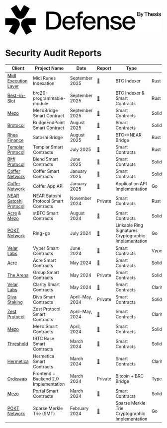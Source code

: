 ![](Content/images/logo/Logo-Black.png)

<h1 class="center" style=""> Security Audit Reports </h1>


| Client	| Project Name	| Date	| Report	| Type      |Language |
|-----------|---------------|-------|-----------|-----------|---------|
| [Midl Execution Layer](https://midl.xyz/)	|Midl Runes Indexation	|September 2025	|[:page_facing_up:](PDFs/250917_Defense_by_Thesis-Midl_Runes_Indexation_Final_Security_Audit_Report.pdf) |	BTC Indexer  | Rust |
| [Best-in-Slot](https://bestinslot.xyz/)	|brc20-programmable-module	|September 2025	|[:page_facing_up:](PDFs/250912_Defense_by_Thesis-Best-in-Slot_brc20-programmable-module_Final_Security_Audit_Report.pdf) |	BTC Indexer & Smart Contracts  | Rust & Solidity|
| [Mezo](https://www.mezo.org/)	|MezoBridge Smart Contract	|September 2025	|[:page_facing_up:](PDFs/250910_Defense_by_Thesis-MezoBridge_Smart_Contract_Final_Audit_Report.pdf) |	 Smart Contracts | Solidity|
| [Brotocol](https://bit-fi.xyz/)	|BridgeEndPoint Smart Contract	|August 2025	|[:page_facing_up:](PDFs/250825_Defense_by_Thesis-Brotocol_BridgeEndPoint_Smart_Contract_Final_Audit_Report.pdf) |	 Smart Contracts | Solidity|
| [Rhea Finance](https://www.rhea.finance/)	|Satoshi Bridge	|August 2025	|[:page_facing_up:](PDFs/250812_Defense_by_Thesis-NEAR_Satoshi_Bridge_Smart_Contracts_Final_Audit_Report.pdf) |	BTC<>NEAR Bridge  | Rust |
| [Templar Protocol](https://www.templarfi.org/)	|Templar Smart Contracts	|July 2025	|[:page_facing_up:](PDFs/250701_Defense_by_Thesis-Templar_Smart_Contracts_Final_Security_Audit_Report.pdf) |	 Smart Contracts | Rust|
| [Bitfi Protocol](https://bit-fi.xyz/)	|Blend Smart Contracts	|June 2025	|[:page_facing_up:](PDFs/250623_Defense_by_Thesis_BitFi_Smart_Contracts_Final_Audit_Report.pdf) |	 Smart Contracts | Solidity|
| [Coffer Network](https://www.coffer.network/)	|Coffer Smart Contracts	|January 2025	|[:page_facing_up:](PDFs/250123_Defense_by_Thesis-Coffer_Network_Smart_Contracts_Security_Audit_Report.pdf) |	 Smart Contracts | Solidity|
| [Coffer Network](https://www.coffer.network/)	|Coffer App API	|January 2025	|[:page_facing_up:](PDFs/250116_Defense_by_Thesis-Coffer_Network_Coffer_App_API_Security_Audit_Report.pdf) |	 Application API Implementation | Go|
| [NEAR Satoshi Protocol](https://www.ref.finance/)	|NEAR Satoshi Protocol Smart Contracts	|November 2024	|Private |	 Smart Contracts | Rust|
| [Acre](https://acre.fi/) & [Mezo](https://info.mezo.org/) |	stBTC Smart Contracts |	August 2024|	[:page_facing_up:](PDFs/240808_Thesis_Defense-Mezo-Acre_stBTC_Smart_Contracts_Security_Audit_Report.pdf)	| Smart Contracts|Solidity |
| [POKT Network](https://www.pokt.network/)|	Ring-go |	July 2024|	[:page_facing_up:](PDFs/240704_Thesis_Defense-Pokt_Network_ring-go_Security_Audit_Report.pdf)	| Linkable Ring Signatures Cryptographic Implementation|Go |
|[Velar Labs](https://www.velar.co/)|	Vyper Smart Contracts| 	June 2024	|[:page_facing_up:](PDFs/240717_Thesis_Defense-Velar_Vyper_Smart_Contracts_Security_Audit_Report.pdf) |	 Smart Contracts| Vyper |
| [Acre](https://acre.fi/)|	Acre Smart Contracts |	May 2024|	[:page_facing_up:](PDFs/240517_Thesis_Defense-Acre_Smart_Contracts_Security_Audit_Report.pdf)	| Smart Contracts|Solidity |
| [The Arena](https://arena.social/)	|Group Smart Contracts	|May 2024	|Private |	 Smart Contracts | Solidity|
|[Velar Labs](https://www.velar.co/)	|Clarity Smart Contracts	|May 2024	| [:page_facing_up:](PDFs/240711_Thesis_Defense-Velar_Clarity_Smart_Contracts_Security_Audit_Report.pdf) |	 Smart Contracts| Clarity |
| [Diva Staking](https://divastaking.com/)	|Diva Smart Contracts	|April-May, 2024|	Private	| Smart Contracts | Solidity |
|[Zest Protocol](https://www.zestprotocol.com/)	|Zest Protocol Smart Contracts	| April-May, 2024|	[:page_facing_up:](PDFs/240509_Thesis_Defense-Zest_Protocol_Smart_Contracts_Security_Audit_Report.pdf)	|  Smart Contracts | Clarity|
|[Mezo](https://info.mezo.org/)	| Mezo Smart Contracts	| April, 2024	| [:page_facing_up:](PDFs/240419_Thesis_Defense-Mezo_Smart_Contracts_Security_Audit_Report.pdf)	|  Smart Contracts | Solidity |
|[Threshold](https://threshold.network/)|	tBTC Base Smart Contracts	| March 2024	| [:page_facing_up:](PDFs/240411_Thesis_Defense-Threshold_tBTC_Base_Smart_Contracts_Security_Audit_Report.pdf)	|  Smart Contracts | Solidity |
|[Hermetica](https://app.hermetica.fi/earn)	| Hermetica Smart Contracts	| March 2024	| [:page_facing_up:](PDFs/240405_Thesis_Defense-Hermetica_Labs_Hermetica_Smart_Contracts_Security_Audit_Report.pdf)	| Smart Contracts | Clarity |
|[Ordiswap](https://ordiswap.fi/)| 	Frontend + Backend 2.0 Implementation |	March 2024 |	Private |	Bitcoin + BRC Bridge | TypeScript/JavaScript|
|[Mezo](https://info.mezo.org/)|	Portal Smart Contracts|	March 2024	| [:page_facing_up:](PDFs/240314_Thesis_Defense-Mezo_Portal_Smart_Contracts_Security_Audit_Report.pdf)	|  Smart Contracts | Solidity|
|[POKT Network](https://www.pokt.network/)	| Sparse Merkle Trie (SMT)|	February 2024 |	[:page_facing_up:](PDFs/240612_Thesis_Defense-Pokt_Network_Sparse_Merkel_Trie_Security_Audit_Report.pdf)	| Sparse Merkle Trie Cryptographic Implementation| Go |









